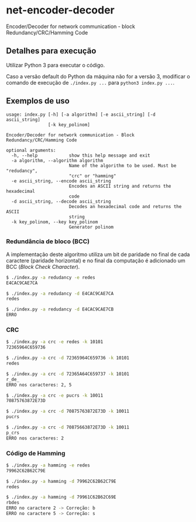 # net-encoder-decoder
Encoder/Decoder for network communication - block Redundancy/CRC/Hamming Code

## Detalhes para execução
Utilizar Python 3 para executar o código.

Caso a versão default do Python da máquina não for a versão 3, modificar o comando de execução de `./index.py ...` para `python3 index.py ...`.

## Exemplos de uso
```
usage: index.py [-h] [-a algorithm] [-e ascii_string] [-d ascii_string]
                [-k key_polinom]

Encoder/Decoder for network communication - Block Redundancy/CRC/Hamming Code

optional arguments:
  -h, --help            show this help message and exit
  -a algorithm, --algorithm algorithm
                        Name of the algorithm to be used. Must be "redudancy",
                        "crc" or "hamming"
  -e ascii_string, --encode ascii_string
                        Encodes an ASCII string and returns the hexadecimal
                        code
  -d ascii_string, --decode ascii_string
                        Decodes an hexadecimal code and returns the ASCII
                        string
  -k key_polinom, --key key_polinom
                        Generator polinom
```

### Redundância de bloco (BCC)
A implementação deste algoritmo utiliza um bit de paridade no final de cada caractere (paridade horizontal) e no final da computação é adicionado um BCC (_Block Check Character_).

```bash
$ ./index.py -a redudancy -e redes
E4CAC9CAE7CA
```

```bash
$ ./index.py -a redudancy -d E4CAC9CAE7CA
redes
```

```bash
$ ./index.py -a redudancy -d E4CAC9CAE7CB
ERRO
```

### CRC
```bash
$ ./index.py -a crc -e redes -k 10101
72365964C659736
```

```bash
$ ./index.py -a crc -d 72365964C659736 -k 10101
redes
```

```bash
$ ./index.py -a crc -d 72365A64C659737 -k 10101
r_de_
ERRO nos caracteres: 2, 5
```

```bash
$ ./index.py -a crc -e pucrs -k 10011
70875763872E73D
```

```bash
$ ./index.py -a crc -d 70875763872E73D -k 10011
pucrs
```

```bash
$ ./index.py -a crc -d 70875663872E73D -k 10011
p_crs
ERRO nos caracteres: 2
```

### Código de Hamming
```bash
$ ./index.py -a hamming -e redes
79962C62B62C79E
```

```bash
$ ./index.py -a hamming -d 79962C62B62C79E
redes
```

```bash
$ ./index.py -a hamming -d 79961C62B62C69E
rbdes
ERRO no caractere 2 -> Correção: b
ERRO no caractere 5 -> Correção: s
```

